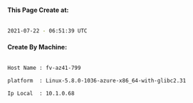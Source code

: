 
   
#### This Page Create at:

```bash

2021-07-22 - 06:51:39 UTC

```

#### Create By Machine:

```bash

Host Name : fv-az41-799

platform  : Linux-5.8.0-1036-azure-x86_64-with-glibc2.31

Ip Local  : 10.1.0.68

```

